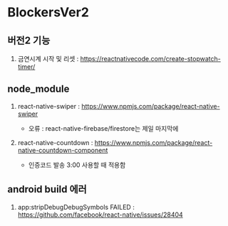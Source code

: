 BlockersVer2
============

## 버전2 기능

   1. 금연시계 시작 및 리셋 : https://reactnativecode.com/create-stopwatch-timer/

## node_module
   
   1. react-native-swiper : https://www.npmjs.com/package/react-native-swiper
      
      - 오류 : react-native-firebase/firestore는 제일 마지막에 
      
   2. react-native-countdown : https://www.npmjs.com/package/react-native-countdown-component
   
      - 인증코드 발송 3:00 사용할 때 적용함

## android build 에러
   1. app:stripDebugDebugSymbols FAILED : https://github.com/facebook/react-native/issues/28404
